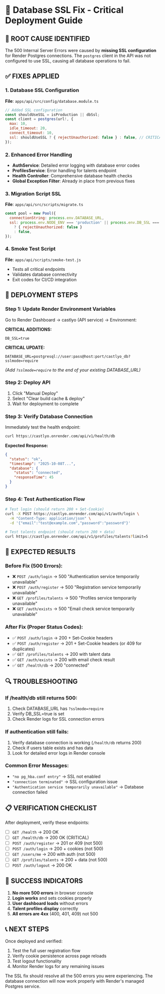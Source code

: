 # 🔧 Database SSL Fix - Critical Deployment Guide

## 🚨 ROOT CAUSE IDENTIFIED

The 500 Internal Server Errors were caused by **missing SSL configuration** for Render Postgres connections. The `postgres` client in the API was not configured to use SSL, causing all database operations to fail.

## ✅ FIXES APPLIED

### 1. Database SSL Configuration
**File**: `apps/api/src/config/database.module.ts`
```javascript
// Added SSL configuration
const shouldUseSSL = isProduction || dbSsl;
const client = postgres(url!, {
  max: 10,
  idle_timeout: 20,
  connect_timeout: 10,
  ssl: shouldUseSSL ? { rejectUnauthorized: false } : false, // CRITICAL FIX
});
```

### 2. Enhanced Error Handling
- **AuthService**: Detailed error logging with database error codes
- **ProfilesService**: Error handling for talents endpoint  
- **Health Controller**: Comprehensive database health checks
- **Global Exception Filter**: Already in place from previous fixes

### 3. Migration Script SSL
**File**: `apps/api/src/scripts/migrate.ts`
```javascript
const pool = new Pool({
  connectionString: process.env.DATABASE_URL,
  ssl: process.env.NODE_ENV === 'production' || process.env.DB_SSL === 'true'
    ? { rejectUnauthorized: false }
    : false,
});
```

### 4. Smoke Test Script
**File**: `apps/api/scripts/smoke-test.js`
- Tests all critical endpoints
- Validates database connectivity
- Exit codes for CI/CD integration

## 🚀 DEPLOYMENT STEPS

### Step 1: Update Render Environment Variables
Go to Render Dashboard → castlyo (API service) → Environment:

**CRITICAL ADDITIONS:**
```env
DB_SSL=true
```

**CRITICAL UPDATE:**
```env
DATABASE_URL=postgresql://user:pass@host:port/castlyo_db?sslmode=require
```
*(Add `?sslmode=require` to the end of your existing DATABASE_URL)*

### Step 2: Deploy API
1. Click "Manual Deploy" 
2. Select "Clear build cache & deploy"
3. Wait for deployment to complete

### Step 3: Verify Database Connection
Immediately test the health endpoint:
```bash
curl https://castlyo.onrender.com/api/v1/health/db
```

**Expected Response:**
```json
{
  "status": "ok",
  "timestamp": "2025-10-08T...",
  "database": {
    "status": "connected",
    "responseTime": 45
  }
}
```

### Step 4: Test Authentication Flow
```bash
# Test login (should return 200 + Set-Cookie)
curl -X POST https://castlyo.onrender.com/api/v1/auth/login \
  -H "Content-Type: application/json" \
  -d '{"email":"test@example.com","password":"password"}'

# Test talents endpoint (should return 200 + data)
curl https://castlyo.onrender.com/api/v1/profiles/talents?limit=5
```

## 🎯 EXPECTED RESULTS

### Before Fix (500 Errors):
- ❌ `POST /auth/login` → 500 "Authentication service temporarily unavailable"
- ❌ `POST /auth/register` → 500 "Registration service temporarily unavailable"
- ❌ `GET /profiles/talents` → 500 "Profiles service temporarily unavailable"
- ❌ `GET /auth/exists` → 500 "Email check service temporarily unavailable"

### After Fix (Proper Status Codes):
- ✅ `POST /auth/login` → 200 + Set-Cookie headers
- ✅ `POST /auth/register` → 201 + Set-Cookie headers (or 409 for duplicates)
- ✅ `GET /profiles/talents` → 200 with talent data
- ✅ `GET /auth/exists` → 200 with email check result
- ✅ `GET /health/db` → 200 "connected"

## 🔍 TROUBLESHOOTING

### If /health/db still returns 500:
1. Check DATABASE_URL has `?sslmode=require`
2. Verify DB_SSL=true is set
3. Check Render logs for SSL connection errors

### If authentication still fails:
1. Verify database connection is working (`/health/db` returns 200)
2. Check if users table exists and has data
3. Look for detailed error logs in Render console

### Common Error Messages:
- `"no pg_hba.conf entry"` → SSL not enabled
- `"connection terminated"` → SSL configuration issue
- `"Authentication service temporarily unavailable"` → Database connection failed

## 📋 VERIFICATION CHECKLIST

After deployment, verify these endpoints:

- [ ] `GET /health` → 200 OK
- [ ] `GET /health/db` → 200 OK (CRITICAL)
- [ ] `POST /auth/register` → 201 or 409 (not 500)
- [ ] `POST /auth/login` → 200 + cookies (not 500)
- [ ] `GET /users/me` → 200 with auth (not 500)
- [ ] `GET /profiles/talents` → 200 + data (not 500)
- [ ] `POST /auth/logout` → 200 OK

## 🎉 SUCCESS INDICATORS

1. **No more 500 errors** in browser console
2. **Login works** and sets cookies properly
3. **User dashboard loads** without errors
4. **Talent profiles display** correctly
5. **All errors are 4xx** (400, 401, 409) not 500

## 📞 NEXT STEPS

Once deployed and verified:
1. Test the full user registration flow
2. Verify cookie persistence across page reloads
3. Test logout functionality
4. Monitor Render logs for any remaining issues

The SSL fix should resolve all the 500 errors you were experiencing. The database connection will now work properly with Render's managed Postgres service.
